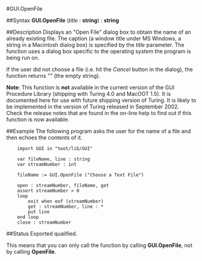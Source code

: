 
#GUI.OpenFile

##Syntax
**GUI.OpenFile** (_title_ : **string**) : **string**


##Description
Displays an "Open File" dialog box to obtain the name of an already existing file. The caption (a window title under MS Windows, a string in a Macintosh dialog box) is specified by the _title_ parameter. The function uses a dialog box specific to the operating system the program is being run on.

If the user did not choose a file (i.e. hit the _Cancel_ button in the dialog), the function returns "" (the empty string).

**Note**: This function is **not** available in the current version of the GUI Procedure Library (shipping with Turing 4.0 and MacOOT 1.5). It is documented here for use with future shipping version of Turing. It is likely to be implemented in the version of Turing released in September 2002. Check the release notes that are found in the on-line help to find out if this function is now available.


##Example
The following program asks the user for the name of a file and then echoes the contents of it.

        import GUI in "%oot/lib/GUI"
        
        var fileName, line : string
        var streamNumber : int
        
        fileName := GUI.OpenFile ("Choose a Text File")
        
        open : streamNumber, fileName, get
        assert streamNumber > 0
        loop
            exit when eof (streamNumber)
            get : streamNumber, line : *
            put line
        end loop
        close : streamNumber
##Status
Exported qualified.

This means that you can only call the function by calling **GUI.OpenFile**, not by calling **OpenFile**.

